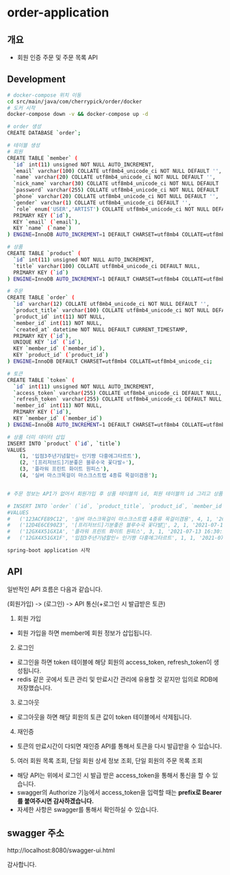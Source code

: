 # order-application

## 개요

* 회원 인증 주문 및 주문 목록 API

## Development

```bash
# docker-compose 위치 이동
cd src/main/java/com/cherrypick/order/docker
# 도커 시작
docker-compose down -v && docker-compose up -d

# order 생성
CREATE DATABASE `order`;

# 테이블 생성
# 회원
CREATE TABLE `member` (
  `id` int(11) unsigned NOT NULL AUTO_INCREMENT,
  `email` varchar(100) COLLATE utf8mb4_unicode_ci NOT NULL DEFAULT '',
  `name` varchar(20) COLLATE utf8mb4_unicode_ci NOT NULL DEFAULT '',
  `nick_name` varchar(30) COLLATE utf8mb4_unicode_ci NOT NULL DEFAULT '',
  `password` varchar(255) COLLATE utf8mb4_unicode_ci NOT NULL DEFAULT '',
  `phone` varchar(20) COLLATE utf8mb4_unicode_ci NOT NULL DEFAULT '',
  `gender` varchar(1) COLLATE utf8mb4_unicode_ci DEFAULT '',
  `role` enum('USER','ARTIST') COLLATE utf8mb4_unicode_ci NOT NULL DEFAULT 'USER',
  PRIMARY KEY (`id`),
  KEY `email` (`email`),
  KEY `name` (`name`)
) ENGINE=InnoDB AUTO_INCREMENT=1 DEFAULT CHARSET=utf8mb4 COLLATE=utf8mb4_unicode_ci;

# 상품
CREATE TABLE `product` (
  `id` int(11) unsigned NOT NULL AUTO_INCREMENT,
  `title` varchar(100) COLLATE utf8mb4_unicode_ci DEFAULT NULL,
  PRIMARY KEY (`id`)
) ENGINE=InnoDB AUTO_INCREMENT=1 DEFAULT CHARSET=utf8mb4 COLLATE=utf8mb4_unicode_ci;  

# 주문
CREATE TABLE `order` (
  `id` varchar(12) COLLATE utf8mb4_unicode_ci NOT NULL DEFAULT '',
  `product_title` varchar(100) COLLATE utf8mb4_unicode_ci NOT NULL DEFAULT '',
  `product_id` int(11) NOT NULL,
  `member_id` int(11) NOT NULL,
  `created_at` datetime NOT NULL DEFAULT CURRENT_TIMESTAMP,
  PRIMARY KEY (`id`),
  UNIQUE KEY `id` (`id`),
  KEY `member_id` (`member_id`),
  KEY `product_id` (`product_id`)
) ENGINE=InnoDB DEFAULT CHARSET=utf8mb4 COLLATE=utf8mb4_unicode_ci;

# 토큰
CREATE TABLE `token` (
  `id` int(11) unsigned NOT NULL AUTO_INCREMENT,
  `access_token` varchar(255) COLLATE utf8mb4_unicode_ci DEFAULT NULL,
  `refresh_token` varchar(255) COLLATE utf8mb4_unicode_ci DEFAULT NULL,
  `member_id` int(11) NOT NULL,
  PRIMARY KEY (`id`),
  KEY `member_id` (`member_id`)
) ENGINE=InnoDB AUTO_INCREMENT=1 DEFAULT CHARSET=utf8mb4 COLLATE=utf8mb4_unicode_ci;

# 상품 더미 데이터 삽입  
INSERT INTO `product` (`id`, `title`)
VALUES
	(1, '입점3주년기념할인⭐ 인기짱 다홍에그타르트'),
	(2, '[프리저브드]기분좋은 블루수국 꽃다발⭐'),
	(3, '플라워 프린트 화이트 원피스'),
	(4, '실버 마스크목걸이 마스크스트랩 4종류 목걸이겸용');


# 주문 정보는 API가 없어서 회원가입 후 상품 테이블의 id, 회원 테이블의 id 그리고 상품 제목을 같이 조합해서 데이터를 넣어주시면 감사하겠습니다.

# INSERT INTO `order` (`id`, `product_title`, `product_id`, `member_id`, `created_at`)
#VALUES
#	('123ACFE89C12', '실버 마스크목걸이 마스크스트랩 4종류 목걸이겸용', 4, 1, '2021-07-10 16:35:21'),
#	('12D4E6CE90Z3', '[프리저브드]기분좋은 블루수국 꽃다발💙', 2, 1, '2021-07-13 02:17:44'),
#	('12GX4X51GX1A', '플라워 프린트 화이트 원피스', 3, 1, '2021-07-13 16:30:56'),
#	('12GX4X51GX1F', '입점3주년기념할인⭐ 인기짱 다홍에그타르트', 1, 1, '2021-07-13 02:15:56');

spring-boot application 시작
```

## API
일반적인 API 흐름은 다음과 같습니다.

(회원가입) -> (로그인) -> API 통신(+로그인 시 발급받은 토큰)

1. 회원 가입
- 회원 가입을 하면 member에 회원 정보가 삽입됩니다.

2. 로그인
- 로그인을 하면 token 테이블에 해당 회원의 access_token, refresh_token이 생성됩니다.
- redis 같은 곳에서 토큰 관리 및 만료시간 관리에 유용할 것 같지만 임의로 RDB에 저장했습니다.

3. 로그아웃
- 로그아웃을 하면 해당 회원의 토큰 값이 token 테이블에서 삭제됩니다.

4. 재인증
- 토큰의 만료시간이 다되면 재인증 API를 통해서 토큰을 다시 발급받을 수 있습니다.

5. 여러 회원 목록 조회, 단일 회원 상세 정보 조회, 단일 회원의 주문 목록 조회
- 해당 API는 위에서 로그인 시 발급 받은 access_token을 통해서 통신을 할 수 있습니다.
- swagger의 Authorize 기능에서 access_token을 입력할 때는 **prefix로 Bearer를 붙여주시면 감사하겠습니다.**
- 자세한 사항은 swagger를 통해서 확인하실 수 있습니다.

## swagger 주소
http://localhost:8080/swagger-ui.html


감사합니다.